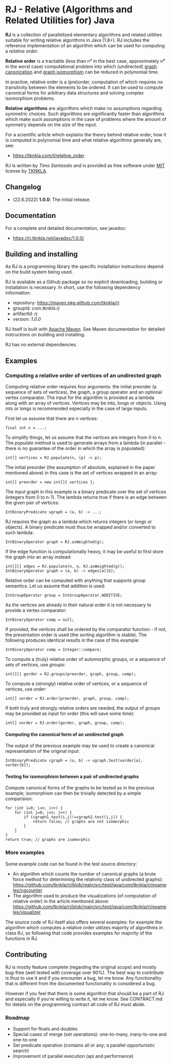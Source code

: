 RJ - Relative (Algorithms and Related Utilities for) Java
=========================================================

**RJ** is a collection of parallelized elementary algorithms and related utilities suitable for writing relative algorithms in Java (1.8+). RJ includes the reference implementation of an algorithm which can be used for computing a *relative order*.

**Relative order** is a tractable (less than n² in the best case, approximately n⁴ in the worst case) computational problem into which (undirected) [graph canonization](https://en.wikipedia.org/wiki/Graph_canonization) and [graph isomorphism](https://en.wikipedia.org/wiki/Graph_isomorphism) can be reduced in polynomial time.

In practive, relative order is a (pre)order, computation of which requires no transitivity between the elements to be ordered. It can be used to compute canonical forms for arbitrary data structures and solving complex isomorphism problems.

**Relative algorithms** are algorithms which make no assumptions regarding symmetric choices. Such algorithms are significantly faster than algorithms which make such assumptions in the case of problems where the amount of symmetry depends on the size of the input.

For a scientific article which explains the theory behind relative order, how it is computed in polynomial time and what relative algorithms generally are, see:

- <https://tknkla.com/l/relative_order>
 
RJ is written by *Timo Santasalo* and is provided as free software under [MIT](https://mit-license.org) license by [TKNKLA](https://tknkla.com).

## Changelog

- (22.6.2022) **1.0.0**: The initial release.

## Documentation

For a complete and detailed documentation, see javadoc:

- <https://rj.tknkla.net/javadoc/1.0.0/>

## Building and installing

As RJ is a programming library the specific installation instructions depend on the build system being used.

RJ is available as a Github package so no explicit downloading, building or installation is necessary. In short, use the following dependency information:

- repository: <https://maven.pkg.github.com/tknkla/rj>
- groupId: *com.tknkla.rj*
- artifactId: *rj*
- version: *1.0.0*

RJ itself is built with [Apache Maven](https://maven.apache.org). See Maven documentation for detailed instructions on building and installing.

RJ has no external dependencies.

## Examples

### Computing a relative order of vertices of an undirected graph

Computing relative order requires four arguments: the initial preorder (a sequence of sets of vertices), the graph, a group operator and an optional vertex comparator. The input for the algorithm is provided as a lambda along with an array of vertices. Vertices may be ints, longs or objects. Using ints or longs is recommended especially in the case of large inputs.

First let us assume that there are n vertices:

	final int n = ...;

To simplify things, let us assume that the vertices are integers from 0 to n. The *populate* method is used to generate arrays from a lambda (in parallel - there is no guarantee of the order in which the array is populated):

	int[] vertices = RJ.populate(n, (p) -> p);

The initial preorder (the assumption of absolute, explained in the paper mentioned above) in this case is the set of vertices wrapped in an array:

	int[] preorder = new int[]{ vertices };

The input graph in this example is a binary predicate over the set of vertices (integers from 0 to n-1). The lambda returns true if there is an edge between the given pair of vertices:
	
	IntBinaryPredicate ugraph = (a, b) -> ...;

RJ requires the graph as a lambda which returns integers (or longs or objects). A binary predicate must thus be wrapped and/or converted to such lambda:

	IntBinaryOperator graph = RJ.asWeighted(g);

If the edge function is computationally heavy, it may be useful to first store the graph into an array instead:

	int[][] edges = RJ.populate(n, n, RJ.asWeighted(g));
	IntBinaryOperator graph = (a, b) -> edges[a][b];

Relative order can be computed with anything that supports group semantics. Let us assume that addition is used:

	IntGroupOperator group = IntGroupOperator.ADDITIVE;

As the vertices are already in their natural order it is not necessary to provide a vertex comparator:

	IntBinaryOperator comp = null;

If provided, the vertices shall be ordered by the comparator function - if not, the presentation order is used (the sorting algorithm is stable). The following produces identical results in the case of this example:

	IntBinaryOperator comp = Integer::compare;

To compute a (truly) relative order of automorphic groups, or a sequence of sets of vertices, use *groups*:

	int[][] gorder = RJ.groups(preorder, graph, group, comp);

To compute a (strongly) relative order of vertices, or a sequence of vertices, use *order*:

	int[] vorder = RJ.order(preorder, graph, group, comp);
	
If both truly and strongly relative orders are needed, the output of *groups* may be provided as input for *order* (this will save some time):

	int[] vorder = RJ.order(gorder, graph, group, comp);

#### Computing the canonical form of an unidirected graph

The output of the previous example may be used to create a canonical representation of the original input:

	IntBinaryPredicate cgraph = (a, b) -> ugraph.test(vorder[a], vorder[b]);

#### Testing for isomorphism between a pair of undirected graphs

Compute canonical forms of the graphs to be tested as in the previous example; isomorphism can then be trivially detected by a simple comparision:

	for (int i=0; i<n; i++) {
		for (int j=0; j<n; j++) {
			if (cgraph1.test(i,j)!=cgraph2.test(i,j)) {
				return false; // graphs are not isomorphic
			}
		}
	}
	return true; // graphs are isomorphic

### More examples

Some example code can be found in the test source directory:

- An algorithm which counts the number of canonical graphs (a brute force method for determining the relativity class of undirected graphs): <https://github.com/tknkla/rj/blob/main/src/test/java/com/tknkla/rj/examples/cgcounter>
- The algorithm used to produce the visualizations (of computation of relative order) in the article mentioned above: <https://github.com/tknkla/rj/blob/main/src/test/java/com/tknkla/rj/examples/visualizer>

The source code of RJ itself also offers several examples: for example the algorithm which computes a relative order utilizes majority of algorithms in class RJ, so following that code provides examples for majority of the functions in RJ.

## Contributing

RJ is mostly feature complete (regarding the original scope) and mostly bug-free (well tested with coverage over 90%). The best way to contribute is thus to use it and if you encounter a bug, let me know. Any functionality that is different from the documented functionality is considered a bug.

However if you feel that there is some algorithm that should be a part of RJ and especially if you're willing to write it, let me know. See CONTRACT.md for details on the programming contract all code of RJ must abide.

### Roadmap

- Support for floats and doubles
- Special cases of merge (set operations): one-to-many, many-to-one and one-to-one
- Set predicate operation (contains all or any; a parallel opportunistic search)
- Improvement of parallel execution (api and performance)
